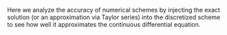 Here we analyze the accuracy of numerical schemes by injecting the exact solution (or an approximation via Taylor series) into the discretized scheme to see how well it approximates the continuous differential equation.
